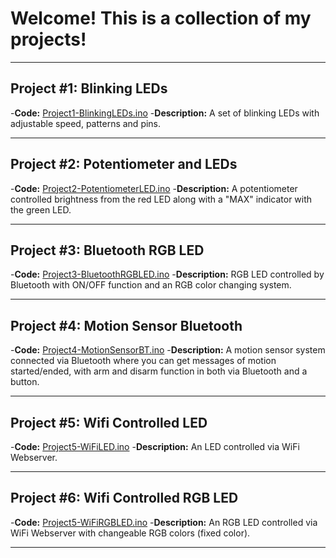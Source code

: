 # Welcome! This is a collection of my projects!

---------

## Project #1: Blinking LEDs
-**Code:** [Project1-BlinkingLEDs.ino](./Project1-BlinkingLEDs.ino)
-**Description:** A set of blinking LEDs with adjustable speed, patterns and pins.

---------

## Project #2: Potentiometer and LEDs
-**Code:** [Project2-PotentiometerLED.ino](./Project2-PotentiometerLED.ino)
-**Description:** A potentiometer controlled brightness from the red LED along with a "MAX" indicator with the green LED.

---------

## Project #3: Bluetooth RGB LED
-**Code:** [Project3-BluetoothRGBLED.ino](./Project3-BluetoothRGBLED.ino)
-**Description:** RGB LED controlled by Bluetooth with ON/OFF function and an RGB color changing system.

---------

## Project #4: Motion Sensor Bluetooth 
-**Code:** [Project4-MotionSensorBT.ino](./Project4-MotionSensorBT.ino)
-**Description:** A motion sensor system connected via Bluetooth where you can get messages of motion started/ended, with arm and disarm function in both via Bluetooth and a button.

---------

## Project #5: Wifi Controlled LED
-**Code:** [Project5-WiFiLED.ino](./Project5-WiFiLED.ino)
-**Description:** An LED controlled via WiFi Webserver.

---------

## Project #6: Wifi Controlled RGB LED
-**Code:** [Project5-WiFiRGBLED.ino](./Project5-WiFiRGBLED.ino)
-**Description:** An RGB LED controlled via WiFi Webserver with changeable RGB colors (fixed color).

---------
